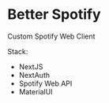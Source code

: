 # Better Spotify

Custom Spotify Web Client

Stack:
* NextJS
* NextAuth
* Spotify Web API
* MaterialUI
